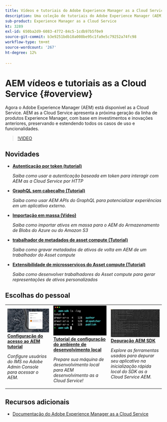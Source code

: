 ```yaml
---
title: Vídeos e tutoriais do Adobe Experience Manager as a Cloud Service
description: Uma coleção de tutoriais do Adobe Experience Manager (AEM) as a Cloud Service
sub-product: Experience Manager as a Cloud Service
kt: 3289
exl-id: 650ba2d9-6083-4772-84c5-1cdb97b5f0e9
source-git-commit: b3e9251bdb18a008be95c1fa9e5c79252a74fc98
workflow-type: tm+mt
source-wordcount: '267'
ht-degree: 12%

---
```


# AEM vídeos e tutoriais as a Cloud Service {#overview}

Agora o Adobe Experience Manager (AEM) está disponível as a Cloud Service. AEM as a Cloud Service apresenta a próxima geração da linha de produtos Experience Manager, com base em investimentos e inovações anteriores, preservando e estendendo todos os casos de uso e funcionalidades.

>[!VIDEO](https://video.tv.adobe.com/v/31085?quality=12&learn=on)

<div id="whats-new-section">

## Novidades

* **[Autenticação por token (tutorial)](https://experienceleague.adobe.com/docs/experience-manager-learn/getting-started-with-aem-headless/authentication/overview.html)**

   *Saiba como usar a autenticação baseada em token para interagir com AEM as a Cloud Service por HTTP*

* **[GraphQL sem cabeçalho (Tutorial)](https://experienceleague.adobe.com/docs/experience-manager-learn/getting-started-with-aem-headless/graphql/overview.html?lang=pt-BR)**

   *Saiba como usar AEM APIs do GraphQL para potencializar experiências em um aplicativo externo.*

* **[Importação em massa (Vídeo)](./migration/bulk-import.md)**

   *Saiba como importar ativos em massa para o AEM do Armazenamento de Blobs do Azure ou do Amazon S3*

* **[trabalhador de metadados de asset compute (Tutorial)](./asset-compute/advanced/metadata.md)**

   *Saiba como gravar metadados de ativos de volta em AEM de um trabalhador do Asset compute*

* **[Extensibilidade de microsserviços do Asset compute (Tutorial)](./asset-compute/overview.md)**

   *Saiba como desenvolver trabalhadores do Asset compute para gerar representações de ativos personalizados*

</div>

<div id="recs-overview-body-1"></div>
<div id="recs-overview-body-2"></div>
<div id="recs-overview-body-3"></div>
<div id="recs-overview-body-4"></div>
<div id="recs-overview-body-5"></div>
<div id="recs-overview-body-6"></div>

<div id="staff-picks-section">

## Escolhas do pessoal

<table>
   <td>
      <a href="./accessing/overview.md">
      <img alt="Configuração do acesso ao AEM as a Cloud Service" src="./assets/overview/staff-pick__accessing.png"/>
      </a>
      <div>
         <a href="./accessing/overview.md">
         <strong>Configuração do acesso ao AEM tutorial</strong>
         </a>
      </div>
      <p>
         <em>Configure usuários do IMS no Adobe Admin Console para acessar o AEM.</em>
      <p>
   </td>   
   <td>
      <a href="./local-development-environment/overview.md">
      <img alt="Tutorial de configuração do ambiente de desenvolvimento local" src="./assets/overview/staff-pick__local-development-environment-set-up.png"/>
      </a>
      <div>
         <a href="./local-development-environment/overview.md">
         <strong>Tutorial de configuração do ambiente de desenvolvimento local</strong>
         </a>
      </div>
      <p>
         <em>Prepare sua máquina de desenvolvimento local para AEM desenvolvimento as a Cloud Service!</em>
      <p>
   </td>   
   <td>
      <a href="./debugging/aem-sdk-local-quickstart/overview.md">
      <img alt="Depuração AEM inicialização rápida local do SDK" src="./assets/overview/staff-pick__debugging.png"/>
      </a>
      <div>
         <a href="./debugging/aem-sdk-local-quickstart/overview.md">
         <strong>Depuração AEM SDK</strong>
         </a>
      </div>
      <p>
         <em>Explore as ferramentas usadas para depurar seu aplicativo na inicialização rápida local do SDK as a Cloud Service AEM.</em>
      <p>
   </td>
</table>

</div>

## Recursos adicionais

* [Documentação do Adobe Experience Manager as a Cloud Service](https://experienceleague.adobe.com/docs/experience-manager-cloud-service/landing/home.html?lang=pt-BR)

